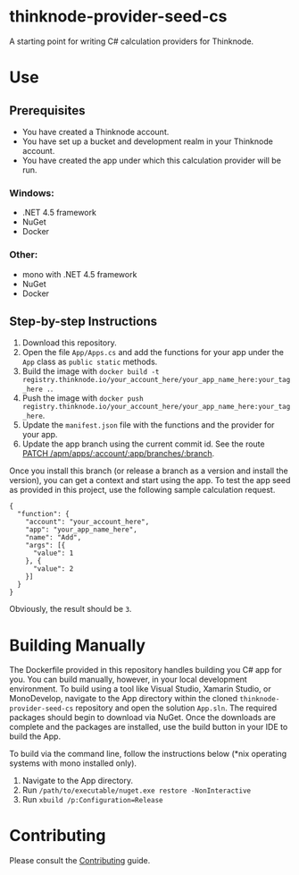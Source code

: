 # thinknode-provider-seed-cs

A starting point for writing C# calculation providers for Thinknode.

# Use

## Prerequisites

- You have created a Thinknode account.
- You have set up a bucket and development realm in your Thinknode account.
- You have created the app under which this calculation provider will be run.

### Windows:

* .NET 4.5 framework
* NuGet
* Docker

### Other:

* mono with .NET 4.5 framework
* NuGet
* Docker

## Step-by-step Instructions

1. Download this repository.
2. Open the file `App/Apps.cs` and add the functions for your app under the `App` class as `public static` methods.
3. Build the image with `docker build -t registry.thinknode.io/your_account_here/your_app_name_here:your_tag_here .`.
4. Push the image with `docker push registry.thinknode.io/your_account_here/your_app_name_here:your_tag_here`.
5. Update the `manifest.json` file with the functions and the provider for your app.
6. Update the app branch using the current commit id. See the route [PATCH /apm/apps/:account/:app/branches/:branch](https://developers.thinknode.com/api/v1.0/services/apm/apps).

Once you install this branch (or release a branch as a version and install the version), you can get a context and start using the app. To test the app seed as provided in this project, use the following sample calculation request.

```
{
  "function": {
    "account": "your_account_here",
    "app": "your_app_name_here",
    "name": "Add",
    "args": [{
      "value": 1
    }, {
      "value": 2
    }]
  }
}
```

Obviously, the result should be `3`.

# Building Manually

The Dockerfile provided in this repository handles building you C# app for you. You can build manually, however, in your local development environment. To build using a tool like Visual Studio, Xamarin Studio, or MonoDevelop, navigate to the App directory within the cloned `thinknode-provider-seed-cs` repository and open the solution `App.sln`. The required packages should begin to download via NuGet. Once the downloads are complete and the packages are installed, use the build button in your IDE to build the App.

To build via the command line, follow the instructions below (*nix operating systems with mono installed only).

1. Navigate to the App directory.
2. Run `/path/to/executable/nuget.exe restore -NonInteractive`
2. Run `xbuild /p:Configuration=Release`

# Contributing

Please consult the [Contributing](CONTRIBUTING.md) guide.